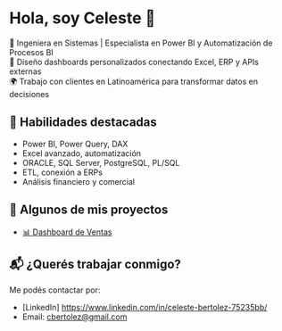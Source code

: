 # Hola, soy Celeste 👋

🚀 Ingeniera en Sistemas | Especialista en Power BI y Automatización de Procesos BI  
🎯 Diseño dashboards personalizados conectando Excel, ERP y APIs externas  
🌍 Trabajo con clientes en Latinoamérica para transformar datos en decisiones

## 🧰 Habilidades destacadas
- Power BI, Power Query, DAX
- Excel avanzado, automatización
- ORACLE, SQL Server, PostgreSQL, PL/SQL
- ETL, conexión a ERPs
- Análisis financiero y comercial

## 📌 Algunos de mis proyectos
- [📊 Dashboard de Ventas](https://github.com/cbertolez/data)
 

## 📬 ¿Querés trabajar conmigo?
Me podés contactar por:
- [LinkedIn] https://www.linkedin.com/in/celeste-bertolez-75235bb/ 
- Email: cbertolez@gmail.com
